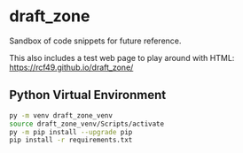 # draft_zone

Sandbox of code snippets for future reference.

This also includes a test web page to play around with HTML: <https://rcf49.github.io/draft_zone/>

## Python Virtual Environment

```bash
py -m venv draft_zone_venv
source draft_zone_venv/Scripts/activate
py -m pip install --upgrade pip
pip install -r requirements.txt
```
